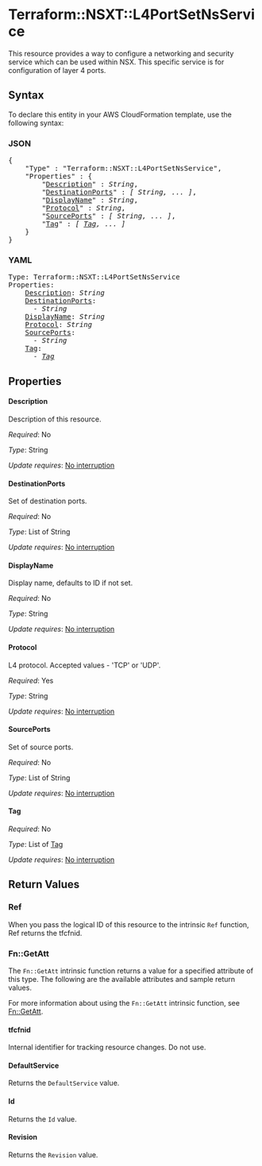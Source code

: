 # Terraform::NSXT::L4PortSetNsService

This resource provides a way to configure a networking and security service which can be used within NSX. This specific service is for configuration of layer 4 ports.

## Syntax

To declare this entity in your AWS CloudFormation template, use the following syntax:

### JSON

<pre>
{
    "Type" : "Terraform::NSXT::L4PortSetNsService",
    "Properties" : {
        "<a href="#description" title="Description">Description</a>" : <i>String</i>,
        "<a href="#destinationports" title="DestinationPorts">DestinationPorts</a>" : <i>[ String, ... ]</i>,
        "<a href="#displayname" title="DisplayName">DisplayName</a>" : <i>String</i>,
        "<a href="#protocol" title="Protocol">Protocol</a>" : <i>String</i>,
        "<a href="#sourceports" title="SourcePorts">SourcePorts</a>" : <i>[ String, ... ]</i>,
        "<a href="#tag" title="Tag">Tag</a>" : <i>[ <a href="tag.md">Tag</a>, ... ]</i>
    }
}
</pre>

### YAML

<pre>
Type: Terraform::NSXT::L4PortSetNsService
Properties:
    <a href="#description" title="Description">Description</a>: <i>String</i>
    <a href="#destinationports" title="DestinationPorts">DestinationPorts</a>: <i>
      - String</i>
    <a href="#displayname" title="DisplayName">DisplayName</a>: <i>String</i>
    <a href="#protocol" title="Protocol">Protocol</a>: <i>String</i>
    <a href="#sourceports" title="SourcePorts">SourcePorts</a>: <i>
      - String</i>
    <a href="#tag" title="Tag">Tag</a>: <i>
      - <a href="tag.md">Tag</a></i>
</pre>

## Properties

#### Description

Description of this resource.

_Required_: No

_Type_: String

_Update requires_: [No interruption](https://docs.aws.amazon.com/AWSCloudFormation/latest/UserGuide/using-cfn-updating-stacks-update-behaviors.html#update-no-interrupt)

#### DestinationPorts

Set of destination ports.

_Required_: No

_Type_: List of String

_Update requires_: [No interruption](https://docs.aws.amazon.com/AWSCloudFormation/latest/UserGuide/using-cfn-updating-stacks-update-behaviors.html#update-no-interrupt)

#### DisplayName

Display name, defaults to ID if not set.

_Required_: No

_Type_: String

_Update requires_: [No interruption](https://docs.aws.amazon.com/AWSCloudFormation/latest/UserGuide/using-cfn-updating-stacks-update-behaviors.html#update-no-interrupt)

#### Protocol

L4 protocol. Accepted values - 'TCP' or 'UDP'.

_Required_: Yes

_Type_: String

_Update requires_: [No interruption](https://docs.aws.amazon.com/AWSCloudFormation/latest/UserGuide/using-cfn-updating-stacks-update-behaviors.html#update-no-interrupt)

#### SourcePorts

Set of source ports.

_Required_: No

_Type_: List of String

_Update requires_: [No interruption](https://docs.aws.amazon.com/AWSCloudFormation/latest/UserGuide/using-cfn-updating-stacks-update-behaviors.html#update-no-interrupt)

#### Tag

_Required_: No

_Type_: List of <a href="tag.md">Tag</a>

_Update requires_: [No interruption](https://docs.aws.amazon.com/AWSCloudFormation/latest/UserGuide/using-cfn-updating-stacks-update-behaviors.html#update-no-interrupt)

## Return Values

### Ref

When you pass the logical ID of this resource to the intrinsic `Ref` function, Ref returns the tfcfnid.

### Fn::GetAtt

The `Fn::GetAtt` intrinsic function returns a value for a specified attribute of this type. The following are the available attributes and sample return values.

For more information about using the `Fn::GetAtt` intrinsic function, see [Fn::GetAtt](https://docs.aws.amazon.com/AWSCloudFormation/latest/UserGuide/intrinsic-function-reference-getatt.html).

#### tfcfnid

Internal identifier for tracking resource changes. Do not use.

#### DefaultService

Returns the <code>DefaultService</code> value.

#### Id

Returns the <code>Id</code> value.

#### Revision

Returns the <code>Revision</code> value.

